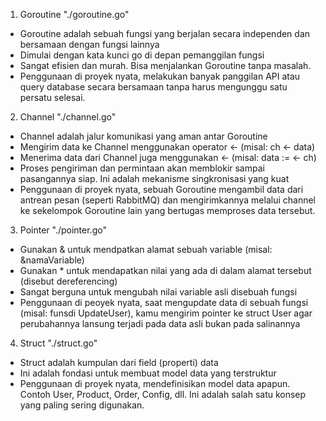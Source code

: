 1. Goroutine "./goroutine.go"
- Goroutine adalah sebuah fungsi yang berjalan secara independen dan bersamaan dengan fungsi lainnya
- Dimulai dengan kata kunci go di depan pemanggilan fungsi
- Sangat efisien dan murah. Bisa menjalankan Goroutine tanpa masalah.
- Penggunaan di proyek nyata, melakukan banyak panggilan API atau query database secara bersamaan tanpa harus mengunggu satu persatu selesai.

2. Channel "./channel.go"
- Channel adalah jalur komunikasi yang aman antar Goroutine
- Mengirim data ke Channel menggunakan operator <- (misal: ch <- data)
- Menerima data dari Channel juga menggunakan <- (misal: data := <- ch)
- Proses pengiriman dan permintaan akan memblokir sampai pasangannya siap. Ini adalah mekanisme singkronisasi yang kuat
- Penggunaan di proyek nyata, sebuah Goroutine mengambil data dari antrean pesan (seperti RabbitMQ) dan mengirimkannya melalui channel ke sekelompok Goroutine lain yang bertugas memproses data tersebut.

3. Pointer "./pointer.go"
- Gunakan & untuk mendpatkan alamat sebuah variable (misal: &namaVariable)
- Gunakan * untuk mendapatkan nilai yang ada di dalam alamat tersebut (disebut dereferencing)
- Sangat berguna untuk mengubah nilai variable asli disebuah fungsi
- Penggunaan di peoyek nyata, saat mengupdate data di sebuah fungsi (misal: funsdi UpdateUser), kamu mengirim pointer ke struct User agar perubahannya lansung terjadi pada data asli bukan pada salinannya

4. Struct "./struct.go"
- Struct adalah kumpulan dari field (properti) data
- Ini adalah fondasi untuk membuat model data yang terstruktur
- Penggunaan di proyek nyata, mendefinisikan model data apapun. Contoh User, Product, Order, Config, dll. Ini adalah salah satu konsep yang paling sering digunakan.
 